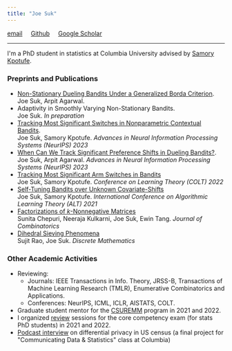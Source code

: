 ```yaml
---
title: "Joe Suk"
---
```



[email](mailto:joe.suk@columbia.edu) &nbsp; &nbsp; [Github](https://github.com/joesuk) &nbsp; &nbsp; [Google Scholar](https://scholar.google.com/citations?hl=en&user=972KeX4AAAAJ&view_op=list_works&sortby=pubdate)

---

I'm a PhD student in statistics at Columbia University advised by [Samory Kpotufe](http://www.columbia.edu/~skk2175/).


### Preprints and Publications

* [Non-Stationary Dueling Bandits Under a Generalized Borda Criterion](https://arxiv.org/pdf/2403.12950.pdf).\
Joe Suk, Arpit Agarwal.
* Adaptivity in Smoothly Varying Non-Stationary Bandits.\
Joe Suk. _In preparation_
* [Tracking Most Significant Switches in Nonparametric Contextual Bandits](https://arxiv.org/pdf/2307.05341.pdf).\
Joe Suk, Samory Kpotufe. _Advances in Neural Information Processing Systems (NeurIPS) 2023_
* [When Can We Track Significant Preference Shifts in Dueling Bandits?](https://arxiv.org/pdf/2302.06595.pdf).\
Joe Suk, Arpit Agarwal. _Advances in Neural Information Processing Systems (NeurIPS) 2023_
* [Tracking Most Significant Arm Switches in Bandits](https://arxiv.org/pdf/2112.13838.pdf)\
Joe Suk, Samory Kpotufe. _Conference on Learning Theory (COLT) 2022_
* [Self-Tuning Bandits over Unknown Covariate-Shifts](https://arxiv.org/pdf/2007.08584.pdf)\
Joe Suk, Samory Kpotufe. _International Conference on Algorithmic Learning Theory (ALT) 2021_
* [Factorizations of _k_-Nonnegative Matrices](https://arxiv.org/pdf/1710.10867.pdf)\
Sunita Chepuri, Neeraja Kulkarni, Joe Suk, Ewin Tang. _Journal of Combinatorics_
* [Dihedral Sieving Phenomena](https://arxiv.org/pdf/1710.06517.pdf)\
Sujit Rao, Joe Suk. _Discrete Mathematics_


### Other Academic Activities
* Reviewing:
    * Journals: IEEE Transactions in Info. Theory, JRSS-B, Transactions of Machine Learning Research (TMLR), Enumerative Combinatorics and Applications.
    * Conferences: NeurIPS, ICML, ICLR, AISTATS, COLT.
* Graduate student mentor for the [CSUREMM](https://www.math.columbia.edu/programs-math/undergraduate-program/undergraduate-research/csuremm/) program in 2021 and 2022.
* I organized [review](/review) sessions for the core competency exam (for stats PhD students) in 2021 and 2022.
* [Podcast interview](/podcast) on differential privacy in US census (a final project for "Communicating Data & Statistics" class at Columbia)
